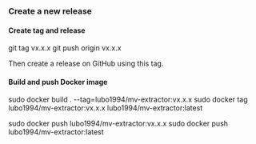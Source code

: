 ### Create a new release

#### Create tag and release

git tag vx.x.x
git push origin vx.x.x

Then create a release on GitHub using this tag.

#### Build and push Docker image

sudo docker build . --tag=lubo1994/mv-extractor:vx.x.x
sudo docker tag lubo1994/mv-extractor:vx.x.x lubo1994/mv-extractor:latest

sudo docker push lubo1994/mv-extractor:vx.x.x
sudo docker push lubo1994/mv-extractor:latest
